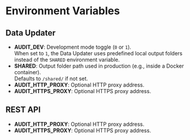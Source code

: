 # Environment Variables

## Data Updater
* **AUDIT_DEV**: Development mode toggle (`0` or `1`).  
  When set to `1`, the Data Updater uses predefined local output folders instead of the `SHARED` environment variable.
* **SHARED**: Output folder path used in production (e.g., inside a Docker container).  
  Defaults to `/shared/` if not set.
* **AUDIT_HTTP_PROXY**: Optional HTTP proxy address.
* **AUDIT_HTTPS_PROXY**: Optional HTTPS proxy address.

## REST API
* **AUDIT_HTTP_PROXY**: Optional HTTP proxy address.
* **AUDIT_HTTPS_PROXY**: Optional HTTPS proxy address.
